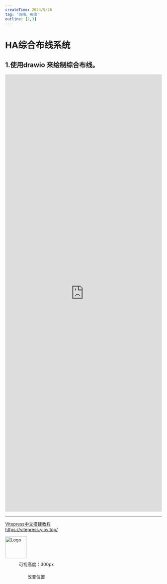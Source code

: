 ```yaml
---
createTime: 2024/5/26
tag: '网络，布线'
outline: [2,3]
---
```


# HA综合布线系统

## 1.使用drawio 来绘制综合布线。

<div>
<iframe frameborder="0" style="width:100%;height:1409px;" src="https://viewer.diagrams.net/?tags=%7B%7D&highlight=0000ff&edit=_blank&layers=1&nav=1&title=%E6%9C%AA%E5%91%BD%E5%90%8D%E7%BB%98%E5%9B%BE.drawio#R7Z1rc5vIuoV%2FjT7GJe7wMY6dnDkzU5V9fM6Zy5cpxSI2Gdm4JJzY8%2Bs3SDRINNhYF9616F01tXckS0ha71oN3f00PXE%2B3D19Ws4ebn9N5%2FFiYk%2FnTxPnYmLb9tT28%2F8rnnkun3Hc6eaZm2Uy3zxn1U9cJf%2FE5ZPqZY%2FJPF7tvDBL00WWPOw%2BeZ3e38fX2c5zs%2BUy%2FbH7sq%2FpYvdTH2Y3sfbE1fVsoT%2F7WzLPbjfPhnZQP%2F9fcXJzqz7Z8qPNX%2B5m6sXlL1ndzubpj62nnMuJ82GZptnmX3dPH%2BJFoZ7SZfO%2Bjx1%2Frb7YMr7P%2BrzhbhX9cWHbWfQ5u%2F3%2F%2BX9fn998%2FPVdoMqxyp7VT47nuQLlw3SZ3aY36f1scVk%2Fe75MH%2B%2FncXHcaf6ofs0vafqQP2nlT36Ls%2By5LOfsMUvzp26zu0X5V%2F27lz9nlT4ur%2BMXvrDywGx5E2cvvc7evLD4MVufUErzKU7v4mz5nL9gGS9mWfJ9t9yz0jU31etqYfN%2FlNq%2BQefyuN9ni8fykzTZv8fLLMmN98vsS7z4nK6SLEnv8z99SbMsvctFW%2F0dZ9e3peiz1cPG7l%2BTp6IS2%2BqqI71fJDfFEbKiKuerbJn%2BHX9IF%2Bkyf%2B4%2BvS8qOStfcp0XIl4WxXzMFsl9%2FjIVp%2BLDcus%2BFN%2Fy7ummiPnZdZItk6ezm0X6JX6pmsUXiZ9elF%2F9depYZ97mXWVT8c5VyflRBy8I1atut1IXeIeX7Zt39dv5%2Fb%2FS%2BfJ59vM%2Fn%2F78abn4pMo2bDhyFZfPv28%2F%2BKM42Fn%2BK8vHF0%2Fl0TePnstHrY7fM2Z2z5wFrnNgrtZvfb9czp63XvCQJvfZauvIn4sntv2iThDVicVrVHtzyLr21Xfb3w62lmJrculNwo%2BT906rU9ZZ3q2ulrhmWu%2BS%2BXxjpHiV%2FDP7sj5eUd5Sk%2Fzg3vnEu6gKrqWsOhuWb67PQdtW6DZ8Z0qnZ240DXZTWn7i28pd11O9JP36dZUbrRnYIxRNnZCNrdq76Znv2eFu2Rz0skWiTe%2F0zNtpfGVb3vaiT9urvm9Jq5bVjxpnYme6e5DNVyvfV1f%2B7W141LhifeUFp2nU%2FVBrH7y6fbgMJtH5JMpbDH8SXk7eB%2BNoMaLXWoxp5LE19IFgV2bY6AeH9mU68lb5p6q5Onm%2BEv1jlTBsOVeP7WQddLTbW9lzAxc9bGH4n%2FPzyyGNThRSy2n0fNwTnZ4te%2FcyIHjlbP3y609z8i4vEHYajOnIGoxN1F5qMNwoQrqefzE3Lw2BJXfr0dgWVV8a7tKqV420FhWaz1a3VZNTfsBFcneT%2F4hF8iX%2F39likcTzv7J4kdc2z8PHVXz9uEyyXKaP%2F5M%2B5of86%2F%2F%2B99ez1feb4wx1RZG9e5LNEzxpjnNZXsswl2VNuwt62PCk83pxXh2f3FF6pwZviVo5WNkccZx9Se7jbHWWv%2BkuyU8Zf7nTuzv7rydrepyqVCP6ZVW8qT746KjI7hSl2fwerSgtHROtKDf5KfWh%2F8%2FvaoU6ZXGixhVhNX%2BzpUubLPbJVPGPYNV2023ZtOm%2FL7NVcn22XLdB51%2BTxWI9jp4LpwbSN6PraopofYjNRYy9bnfyy551bbxWt75c%2Ftc9LFaLQK4W8%2FT%2BsSjGeq7RHpmuejdo8OS7FlryA%2F1ab6TJjzqKiOPQ4BgTmoMnn0DXHlfJJ0%2B%2BA5f8Y1yeMiS%2FKj%2BwQ13C5DPo6gEk34NLvilX%2B1X5gR3KeLXPoCtAP98N4JLfow80juTj90dDwZ7X%2Fskn0LVHL%2BrkyYcb4Qt79IFGkfyw%2Fyi1WC0Ee157J59B1x69qFMn34Mb4Qt79IHGkXy3o4hADhXsee2ffAJde%2FSiTp58uBG%2BsEcfaBzJDzqKCORQwZ7X%2FsnH17WFVRo%2B%2BXAjfJHgTNKgya%2FKD%2BxQwZ7X3sln0LVHL%2BrkyYcb4YsEZ5KGTb7TUUQghwr2vPZPPoGuPXpRJ08%2B3AhfJDiTNGzy%2FY4iAjlUsOe1f%2FIJdAVg%2BHy4ET5LYdXjjz4%2BbGZNGSk%2BCmF7dKSGR%2FetUDr8pnB8tQGQTcpI8nEoi8Dyaed%2B%2BfibAvPVBkA2KSPOx6EsAtCnTfHJx98Uoq82ALBJ1emBLP4MyiJQfdo8n3j8%2B9wAYBzxt7rKiGRSRrCPQ1kAtE%2FH%2BeXjbwrbVxsA2aSMdB%2BHsgB8n870y8ffFMCvNgCySRkRPwpl1ZGxwH7x%2BNuCM03Dxr8yALJJBbti%2B8efQlkE0g9v6M82BfWrDYBsUkbYj0NZBNwPb%2BjPNoX3qw2AbFJG4o9DWQDmT%2Bf8xeOvrkcMiD8Bm%2BYwQn8cyvboVg0P%2B8vH3xjqrzIAskkpqT8KZQGoP534l4%2B%2FMdSfQ8CmOZTUH4WyANSfxvzbaqWUnCzGUH8OAZum1n%2BRxZ9BWQTqr3n2l4%2B%2F26NPNI74u11lRDIpJfVHoSwC9dec%2BAOIvzHUn0vAprmU1B%2BFsgjUX3PiDyD%2BxlB%2FLgGb5lJSfwzKquRBMf%2Fy8feMof4qAyCbVLArtn%2F8KZQFoP405h8g%2FsZQfx4Bm%2BZRUn8UyiJQf3hDf54x1J9HwKZ5lNQfhbII1B%2Fe0J9vDPVXGQDYpD4l9UehbI9u1eDMP0D8jaH%2BKgMgm5SS%2BqNQFoD605h%2FgPgbQ%2F35BGyaT0n9USgLQP1pzD9A%2FI2h%2FnwCNk2dHsjiz6AsAPWnMf%2Fy8Q969InGEf%2Bgq4xIJqWk%2FiiUBaD%2BdOZffSs5WYyh%2FgICNi2gpP4olEWg%2FrSzv3z8jaH%2BAgI2LaCk%2FhiUDRGoP23iTzz%2BoTHUX2UAZJMKdsX2jz%2BFsgjUnzbxJx9%2FY6i%2FkIBNCympPwplAag%2FnfmXj78x1F9IwKaFlNQfhbIA1J%2FO%2FIvHX30jA%2BJPwKZFlNQfhbI9ulXDM%2F%2Fy8TeG%2BqsMgGxSSuqPQlkE6g9v6C8yhvqLCNi0iJL6o1AWgfrDG%2FqLjKH%2BInw2zZ5SUn8UygJQfzrzLx1%2Fe9qjTzSK%2BNcGQDYpI%2FXHoSwA9acz%2F%2FLxN4X6qw2AbFJG6o9DWQDqT2f%2B5eNvCvVXGwDZpIzUH4WyKnlYzL%2B6uZucLKZQf7UBkE0q2BXbP%2F4UyiJQf9rZXz7%2BplB%2FtQGQTcpI%2FXEoi0D9aRN%2F8vE3hfqrDYBsUkbqj0NZBOpPm%2FgTj786sgHxx2fTaqtxxZ9B2R7dquGZf%2Fn4m0L91QZANikj9cehLAD1pzP%2F8vE3hfqrDYBsUkbqj0NZBOoPb%2BjPNoX6qw0AbFI1NkQWfwZlEag%2FvKE%2Fp0efaBzxd7rKiGRSSuqPQlkE6g9v6M8xhvpzCNg0h5L6o1AWgPrTmX%2F5%2BBtD%2FTkEbJpDSf0xKOsCUH868y8ef9cY6q8yALJJBbti%2B8efQlkA6k9n%2FuXjbwz15xKwaS4l9UehLAD1pzP%2FaixQThZjqD%2BXgE1zKak%2FCmURqD%2Ft7C8efzUYaUD8Cdg0j5L6o1C2R7dqeOZfPv7GUH%2BVAZBNSkn9USiLQP1pE3%2Fy8TeG%2BvMI2DSPkvqjUBaA%2BtOZf%2Fn4G0P9eQRsmk9J%2FVEoC0D96cy%2FePz9Hn2iccTf7yojkkkpqT8KZRGoP7yhP98Y6s8nYNN8SuqPQlkE6g9v6M83hvrzCdg0n5L6Y1BWdbuxmH%2Fx%2BAfGUH%2BVAZBNKtgV2z%2F%2BFMoCUH868y8ff2Oov4CATQsoqT8KZQGoP535l4%2B%2FMdRfQMCmBZTUH4WyANSfzvyLxz80hvqrDABs0pCS%2BqNQVm9YLU3aPP65s4rjFC77cZtk8dXD7Lr4649cqV0V%2B7cT3e1BcyzQcfX2wBlWJ72Z1C0or5O6J66YTi07ozt4OtlqC1c5nfQWzQXUqWW%2FnYF10od9PECdWtYoDqyTPojjA%2BrUcl03sE4AM93aGjcr1GUZ9jKgz07f47jcjQjmYyU3GN%2F%2FcpdCWYCZbm2NG0D8jZnpjgjmYyU3GD8g%2FvjKOn02Cx98jZt4%2FJ0%2BO32PIv61AZBNqnd58OPPoSzATLe2xg0g%2FqbMdNcGQDYp40w3h7IAM93aGjeA%2BJsy010bANmkjDPdHMoCzHRra9zk499np%2B%2BRxB9%2FPtaR3GD8gPgzKNujWzX4GjeA%2BJtyf5vaAMgmZby%2FDYeyAPe30da4AcTflPvb1AZANinj%2FW04lAW4v422xg0g%2Fqbc36Y2ALBJ1ZHJ4s%2BgLMD9bbQ1bvLxVyqMP%2F5vgNfkqsF4fxsOZQGoP22NG0D8TaH%2BagMgm5SR%2BuNQFoD609a4AcTfFOqvNgCySRmpPwpl%2B2wWPjzz7%2BlLtQaWxRjqrzIAskkFu2L7x59CWQTqTzv7y8ffGOrPIWDTJDcYPyD%2BDMoiUH%2FaxJ98%2FI2h%2FhwCNk1yg%2FED4s%2BgLAL1p038ice%2Fz07fI4k%2FAZsmucH4AfFnULZHt2p45l8%2B%2FsZQf5UBkE1KSf1RKAtA%2FenMv3z8jaH%2BXAI2TXKD8QPiz6AsAvWHN%2FTXZ6fvkcSfgE2T3GD8gPgzKItA%2FeEN%2FfXZ6Xsc8fe6yohkUkrqj0JZBOoPb%2Bivz07fI4k%2FAZsmucH4AfFnUBaA%2BtOZf%2Fn4G0P9eQRsmuQG4wfEn0DZPpuFD8%2F8i8e%2Fz07f44h%2FZQBkkwp2xfaPP4WyANSfzvzLx98Y6s8nYNMkNxg%2FIP4MygJQfzrz7%2BjbjgwsizHUn0%2FApkluMH5A%2FBmURaD%2BtLO%2FePz77PQ9kvgTsGmSG4wfEH8GZXt0q4Zn%2FuXjbwz1VxkA2aSU1B%2BFsgjUnzbxJx9%2FY6i%2FgIBNk9xg%2FID4MygLQP3pzL98%2FI2h%2FgICNk1yg%2FED4s%2BgLAD1pzP%2F4vEPe%2FSJxhH%2FsKuMSCalpP4olEWg%2FvCG%2FkJjqL%2BQgE0LKak%2FCmURqD%2B8ob%2FQGOovJGDTQkrqj0FZdd2NxfyLxz8yhvqrDIBsUsGu2P7xp1AWgPrTmX%2F5%2BBtD%2FUUEbFpESf1RKAtA%2FenMv3z8jaH%2BIgI2LaKk%2FgiUdac9rquGh37Vno5yspiC%2FdQGQDYpI%2FbDoSwC9qON%2FMvH3xTspzYAskkZsR8OZRGwH23kXz7%2BpmA%2FtQGATapOD2TxZ1AWAfvRRv7F41%2FtzT76%2BFtdZUQyKSP2w6EsAPajQ7%2Fy8TcF%2B6kNgGxSRuyHQ1kA7EeHfuXjbwr2UxsA2aSM2A%2BFsurIWNCvePztHn2iccS%2FMgCySQW7YvvHn0JZBOwHb%2BjPNgX7qQ2AbFJG7IdDWQTsB2%2FozzYF%2B6kNgGxSRuyHQ1mAm33p0K94%2FKu92ccff%2FxbUrkO482%2BOJTt0a0aHvqVj78x1F9lAGSTUlJ%2FFMoCUH%2F6jb7l428M9ecQsGkOJfVHoSwA9acx%2F2qBp5wqxkB%2FDgGa5lJCfxTKIkB%2FzZO%2FePqrndlHn363q4pIHqVk%2FiiURWD%2BmtN%2B8uk3BvlzCcA0lxL5o1AWAflrzvrJp98Y4s8l4NJcSuKPQVkVPCjeXzz9nuAs07Dpr%2BqP7FHBftj%2B6adQFgD403B%2F%2BfQbw%2Ft5BFSaR8n7USiLwPvBjfp5xuB%2BHgGU5lHifhTKIuB%2BcKN%2B1Z7s408%2FAZPmU9J%2BFMr26FMNzvrLp98Y2K%2BqP7JHKWE%2FCmUBYD8N9ZdPvzGsn09ApPmUrB%2BFsgCsn0b6y6ffGNbPJyDS1MmBLP0MygKwfhroL57%2Baj%2F20ac%2F6KoikkcpWT8KZQFYP43zV429nCrGsH4BAZEWULJ%2BFMoisH7Nc798%2Bo1h%2FQICIi2gZP0YlA0RWL%2FmjJ94%2BkPBOaZh01%2FVH9mjgv2w%2FdNPoSwC69ec8ZNPvzGsX0hApIWUrB%2BFsgCsn8b5y6ffGNYvJCDSQkrWj0JZANZP4%2FzF01%2FtxD7%2B9BMQaREl60ehbI8%2B1eCcv3z6jWH9qvoje5SS9aNQFoH1gxv1i4xh%2FSICIi2iZP0olEVg%2FeBG%2FSJjWL8In0jzppSsH4WyAKyfxvlLp9%2Bb9ugPjSL9df2RPcrI%2BnEoC8D6aZy%2FfPpNYf3q%2BiN7lJH141AWgPXTOH%2F59JvC%2BtX1R%2FYoI%2BtHoawK3payliZtnv7cWcVxCpf9uE2y%2BOphdl389Ueu1K6K%2FZuJ7uZA29sz1NsDZ1id9B6SbkF5ndRtcAbQ6Zt39dv5%2Fb%2FS%2BfJ59vM%2Fn%2F78abn49E7d0GZLlHh%2BE1%2BVD9NldpvepPezxWX97PmubPVrfkmLhK7F%2BhZn2fPVpqmbPWbprpTxU5L9vvXvP4pDnXnlo4un8sjrB8%2FlAxX2RXL%2Fd1WN4rvu1KKlPKv0cXkdv%2BgVu71qy3gxy5Lvu5%2FQVoLyrZ%2FTJP%2Fsqtqh2hywOkm6jTJms%2BVNnJVvqyupHSmwGkeywvBM3c9KHWzzO7WDrW1R%2FahDEqX3rh3ARKmNfeRaHr3f6wLq1LID08A66b1YD0%2BnlgWsA8ukd2v1Nltcppbr%2F4FlAuAgtfWPtq7KwFeLpnCQdf2Rr90ZOUgOZRE4yOaYiHj61ZENSD8%2BrefZeo%2BUIf0Myuo9k%2BHT37wikk%2B%2FKRxkXX9kjzJykBzKAnCQ2vpH%2BfSbwkHW9Uf2KCMHyaEsAAeprX%2BUT78pHGRdf2CPqktDsvQzKAvAQWrrH8XT7%2FToD40j%2FU7%2FkWu5alBykBTKInCQcKN%2BjjEcpENA6zmUHCSFsgAcpLb%2BUT79xnCQDgGt51BykAzKKpQKav2jePpdU%2B55WNcf2aOC%2FbD900%2BhLMA9D7X1j%2FLpN%2BWeh3X9kT3KeM9DDmUBWD9t%2FaN8%2Bo1h%2FVwCIs2lZP0olAVg%2FbT1j%2BLpV10RA9JPQKR5lKwfhbI9%2BlRDc%2F62dPaNIf2q6iM7lJL0o1AWgfSzwLJvDOfnEdBoHiXnR6EsAufngGXfGMrPI2DRfErKj0JZBMrPw8q%2B36MfNI7s%2B101RHIoJeNHoSwA49fk%2B8Wzbwzh5xNwaD4l4UehLADh16T7xbNvDN%2FnE1BoPiXfx6CsOuUisf3S2Q%2BMofuq6iM7VLAHtn%2F2KZRFoPvAxvoCY9i%2BgIBACyjZPgplEdg%2BsLG%2BwBiyLyDgzwJKso9CWQCyr0n1S2df3UjdgOwT0GchJddHoWyP3tTQTL949o3h%2BqrqIzuUkuujUBaA62sS%2FeLZN4brCwnos5CS66NQFoDr03h%2BfWuMgUUxBuwLCfAz5Q6y8DMoiwD2NU%2F80uFXO86MP%2FxRVxGRLEpJ9lEoi0D2NWf5xMNvDNoXEQBoESXaR6EsAtrXnOYTD78xbF9EQKBFlGwfgbL%2BFIDt05h%2B4fD7U1Pgvrr8yBYV7ITtHX4OZQHgPg3qFw%2B%2FKXRfXX5kizLSfRzKItB9YAN%2B%2FtQUvK8uP7JFGfE%2BDmUR8D6wAb8KOzAg%2FPgUmm8x8n0cyvboUA3O9YuH3xTAry4%2FskUZAT8OZQEAPw3sFw%2B%2FKYRfXX5kizISfhzKAhB%2BGtkvHn5TCL%2B6%2FMAWVUcmCz%2BDsgCEn4b2S4dfaTD%2B8HcWEcmijIQfh7IAhF%2BT7Vc7nMiJYgrhV5cf2aKMhB%2BHsgiEn4UWflMIv7r8yBZlJPwolFWzbEhsv3j4HWMIv6r8yBYV7ITtH34KZREIPw8t%2FMYQfg4Bh%2BZQEn4UygIQfk22Xz78xhB%2BDgGH5lASfhTKAhB%2BTbZfPPyuMYRfVX5gi7qUhB%2BFsj06VEOz%2FfLhN4bwq8qPbFFKwo9CWQTCD23AzzWG8HMJODSXkvCjUBaB8EMb8HONIfxcAg5NuYMs%2FAzKAhB%2BTbZfPPxej77QOMLvdRURyaKUhB%2BFsgCEX5Ptlw%2B%2FMYSfR8CheZSEH4WyAIRfk%2B2XD78xhJ9HwKF5lIQfg7I%2BAOHXZPvV3thyohhD%2BFXlR7aoYCds%2F%2FBTKItA%2BFlo4TeG8PMJODSfkvCjUBaB8HPQwm8M4ecTcGg%2BJeFHoSwC4eeBhV%2FNPhgQfgIOLaAk%2FCiU7dGhGprtlw%2B%2FMYRfVX5ki1ISfhTKAhB%2BTbZfPvzGEH4BAYcWUBJ%2BFMoiEH5oA36BMYRfQMChhZSEH4WyCIQf2oBf2KMvNI7wh11FRLIoJeFHoSwC4Yc24BcaQ%2FiFBBxaSEn4USgLQPg12X758BtD%2BIUEHFpISfgxKKvG2pDYfvHwR8YQflX5kS0q2AnbP%2FwUygIQfk22Xz78xhB%2BEQGHFlESfhTKAhB%2BTbZfPZQTxRjCLyLg0CJKwo9CWQTCz8IKfzA1hvCryo9r0WBKSfhRKNujQzU02y8fflMIv7r8yBZlJPw4lEUg%2FDy08JtC%2BNXlR7YoI%2BHHoSwA4ddk%2B%2BXDbwrhV5cf2KKqU0gWfgZlAQi%2FJtsvHn6rR19oHOG3uoqIZFFGwo9DWQTCD23AzzKF8KvLj2xRRsKPQ1kEwg9twM8yhfCry49sUUbCj0JZdWQktl88%2FLbg5NKw4a%2FKj2xRwU7Y%2FuGnUBaA8Guy%2FfLhN4Xwq8uPbFFGwo9DWQDCr8n2y4ffFMKvLj%2ByRRkJPw5lAQi%2FJtsvHn41BmFA%2BAk4NIeR8ONQVu9QWZq0efhzZxXHKVz24zbJ4quH2XXx1x%2B5Ursq9m8luluDxgjgO1tvDpxhZdJ7R7oDpWWypUXSe0sOnkiutEp6L8aFU6ll35yBVdJ7JB6cSi0rEAdWSe%2Bi%2BHAqtVzLnUqlb97Vb%2Bf3%2F0rny%2BfZz%2F98%2BvOn5eLTu0BTJJ7fxFflw3SZ3aY36f1scVk%2Fe76rWf2aX9LiomGt1Lc4y56vNldfs8cs3dUxfkqy37f%2B%2FUdxqDOvfHTxVB55%2FeBZPbjPf271puLB5l2Bpx7X71s%2FUm%2Fc%2FMDiV%2B2UrKWKq%2FRxeR2%2FZCm1Q302W97E2Quyuu0mWMaLWZZ83%2F0mbTVdv%2FX9cjl73nrBQ5rcZ6utI38unqi9VQ2lqta8fPyx5%2BudsvWt%2FbT5BrW7qp9yQCxd%2FWrhyppcupPz95P37uTSn4QXk%2Fd28Y%2FoQ%2FGkdGSbqyuttv5X0BJa%2F1ShDSVDWwf1j%2B2ctoZ2v%2Bx1J2o3ee1LhzaXVQdk76DS6Fd5V%2FaJzd0ywKAJ3NvcrYMLg5rb0i%2BLB3V3sG1vq985aXrm7p6VrNfOSutHn%2BNlkosWL8snq0GN9c92vn6N%2FevramBj6y%2FzIPoyPXLA1CDTqwlzNuuJDz27aacjaxo2vBg0PLb5auXbGjZ726npRQW2B1IuvUmY%2FxetE5vH2F8%2F83ESHWUg4KDoWtPGjKCjR9dtSa7ab%2FvoV9wOwnLo5mBp3p4Ib3PqGrMg2iFYtutSLogGU7a9%2BdR1HODE%2FfZzZn2qt%2Fuf6nucaF8uXM%2Fz7wnOqjvNod%2FrjKodpbnaTDvQ5udpB3prF7brc7q%2Bl%2FXiyw%2FuwbYX6m2r%2F3qf0t5y7vcbl%2B3vAn%2B4s1y7KiNZ%2FvfKJdkLjsBpiT2RAYIeTeSLeXq1hey68jtuC6l2RRqo09GHKx76cmQMGeiDJp%2B6lQ6afRHxVlqJYGIrjXa97InMvezbSvceRzp4%2FBWylQZcUTuGDPRhyE%2FeSjeBGvlWeiQLavdyaMfUqVgtAJfTjkLXty2mPU3yPbjkj2Q17V4ODcAcCriWdgy69qHHT578AC35khS3dPKdjoEdsVoI9pKPmXw4Xd%2B2jPY0yYcbOW8hw81JfsdggVgtAFfRjkLXt62hPUnyQ7jR2BZC3Zzk%2B2AOBVxCOwpd38aEnSb5cCN8isszMvkRlkNdQCBsFLr26EWdPPlwI3wty1%2BMSf7GEUAOBdweYxS6vm1zjNMkH26Ezx3J7hh7OdQDcyjg3hij0BWAjQ3hRvhcg9lYF4wLVBeE9MlH0xWAt4zgRvjUWjsTk%2B%2BBsWbeSBg%2BOF31XpT84tioz5DfoHdaUQvmB17XXi9Rr5akV%2FdtOPpdU9r9UV79vHrTFL%2BjpAeSwxqF74WNGp8YHvZaLv%2BA15Vra8v8yNai07qw%2FGTR0e8BNuQtISbbdymq1oye%2FI4nJ4pD8z7i7%2Fxm3U4cB1%2B%2FVxnGugfpwvjShdFvjyYWs4A%2BZs2Zh8Gr2dIhA74Rka%2FppW6bsXXWsdoubE92JyK%2FZZDwMppEweQ8rIW7%2FDg5%2FzAJP6w1zcVd%2FyO6mIRHudngQZp60%2BZFsC2taYC66O00rYDlBNZOCZrdi743YMgP1KilpYiVI9%2BCQfuk8iuf9J4K6oq82ViF5SXye68IWXGJHBbBqsPnF8%2Bcf2w11boTv2uEWdltv87rXtx2S%2BvP3yXz%2BcZz8Sr5pxyLKlxXypYf3DufeBcvBbTPQNYL4eiMc96Fi3xnpzblJx7o0ne7Hn0XNo6Qfv26ik9ykgpQ71TQ9%2BohOFW7odadqUIPe%2FEQtoxbbi4eNic6Q%2FLYMcZe5dGK1DK2k%2BaxeYQT5jFqrdx%2F8mg375PZL49vPvk2P8ca4uTb0VPIoz01KOwd%2BFwVdtey7cYl2GFpr3s6g8X7GKjj6u84u74tKzNbPaynmS6%2BJk9FE7Bd7%2Fa5kt0bs5UTUpo10sdskdznL1tXs%2Fyw5tzKdZItk6ez%2Bzhb5R8TL%2F%2F6%2FvB0nJ6TVQ1w1rtslAfZ7joF9pliyHZ6T263Bw678TP00NnRW11t44WeN4RtuXlIs5xW84LqWL2nlk967RZ2bvPU4r34Bm3Tjulxb9ve7jwdXrPscs7iffsdm%2BnOAGEHTFWdAaZOFDSKe9gZ4PQtfqiPYZlWt3fTsyAK%2FKMW7qn1DacrYyR8U%2FTj3im178V8dKKLeWsa7ragA08IRy18dBHJi0n%2Bl%2BKCO5y81%2BeBKbMZdSxErbNp2cFxL6sHSKPsfPTbtiiY51cD6Y%2Fia%2BV22zzzMVmcoOt9srS69pnvhtV%2Fnmx2Wyj%2BIrLRJIoml%2Bvx6nO9U8WZ3Y5bRtXXQ%2B5uO0qQXK5JUWvaHA4K9Qm8tt1ZnLfP3%2BUPl2mabetddLJ%2FTeeFay%2F%2FDQ%3D%3D"></iframe>
</div>



- - -

<div class="linkcard" style="clear:both">
  <a href="https://vitepress.yiov.top/" target="_blank">
    <p class="description">Vitepress中文搭建教程<br><span>https://vitepress.yiov.top/</span></p>
    <div class="logo">
        <img alt="Logo" width="70px" height="70px" src="https://gitee.com/zhangjunjiee/article-images/raw/master/images/202405051433983.jpg" />
    </div>
  </a>
</div>


<script setup>
import { NBackTop,NCard } from 'naive-ui'
</script>

<NBackTop :right="100" />
<NBackTop :bottom="100" :visibility-height="300">
    <div
      style="
        width: 200px;
        height: 40px;
        line-height: 40px;
        text-align: center;
        font-size: 14px;
      "
    >
      可视高度：300px
    </div>
  </NBackTop>

<NBackTop :right="40" :bottom="160">
    <div
      style="
        width: 200px;
        height: 40px;
        line-height: 40px;
        text-align: center;
        font-size: 14px;
      "
    >
      改变位置
    </div>
  </NBackTop>


<style scoped>
.carousel-img {
  margin: 0 auto;
  width: 100%;
  height: 100%;
  object-fit: cover;
}
</style>